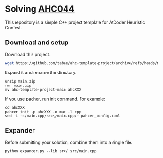 # Solving [AHC044](https://atcoder.jp/contests/ahc044/tasks/ahc044_a)

This repository is a simple C++ project template for AtCoder Heuristic Contest.

## Download and setup
Download this project.
```bash
wget https://github.com/tabae/ahc-template-project/archive/refs/heads/main.zip
```

Expand it and rename the directory.
```
unzip main.zip
rm  main.zip
mv ahc-template-project-main ahcXXX
```

If you use [pacher](https://github.com/terry-u16/pahcer), run init command.
For example:
```
cd ahcXXX
pahcer init -p ahcXXX -o max -l cpp
sed -i "s/main.cpp/src\/main.cpp/" pahcer_config.toml
```

## Expander

Before submitting your solution, combine them into a single file.

```
python expander.py --lib src/ src/main.cpp
```

